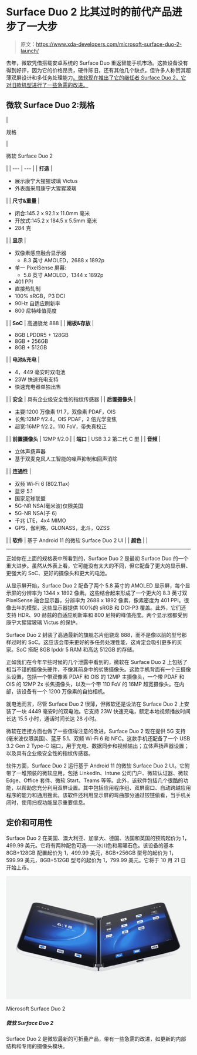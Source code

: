 # Surface Duo 2 比其过时的前代产品进步了一大步

> 原文：<https://www.xda-developers.com/microsoft-surface-duo-2-launch/>

去年，微软凭借搭载安卓系统的 Surface Duo 重返智能手机市场。这款设备没有得到好评，因为它的价格昂贵，硬件陈旧，还有其他几个缺点。但许多人称赞其超薄双屏设计和多任务处理能力[。微软现在推出了它的继任者 Surface Duo 2，它对旧款机型进行了一些急需的改进。](https://www.xda-developers.com/microsoft-surface-duo-review/)

## 微软 Surface Duo 2:规格

| 

规格

 | 

微软 Surface Duo 2

 |
| --- | --- |
| **打造** | 

*   展示康宁大猩猩玻璃 Victus
*   外表面采用康宁大猩猩玻璃

 |
| **尺寸&重量** | 

*   闭合:145.2 x 92.1 x 11.0mm 毫米
*   开放式:145.2 x 184.5 x 5.5mm 毫米
*   284 克

 |
| **显示** | 

*   双像素感应融合显示器
    *   8.3 英寸 AMOLED，2688 x 1892p
*   单一 PixelSense 屏幕:
    *   5.8 英寸 AMOLED，1344 x 1892p
*   401 PPI
*   直接热轧制
*   100% sRGB，P3 DCI
*   90Hz 自适应刷新率
*   800 尼特峰值亮度

 |
| **SoC** | 高通骁龙 888 |
| **闸板&存放** | 

*   8GB LPDDR5 + 128GB
*   8GB + 256GB
*   8GB + 512GB

 |
| **电池&充电** | 

*   4，449 毫安时双电池
*   23W 快速充电支持
*   快速充电器单独出售

 |
| **安全** | 具有企业级安全性的指纹传感器 |
| **后置摄像头** | 

*   主要:1200 万像素 f/1.7，双像素 PDAF，OIS
*   长焦:12MP f/2.4，OIS PDAF，2 倍光学变焦
*   超宽:16MP f/2.2，110 FoV，带失真校正

 |
| **前置摄像头** | 12MP f/2.0 |
| **端口** | USB 3.2 第二代 C 型 |
| **音频** | 

*   立体声扬声器
*   基于双麦克风人工智能的噪声抑制和回声消除

 |
| **连通性** | 

*   双频 Wi-Fi 6 (802.11ax)
*   蓝牙 5.1
*   国家足球联盟
*   5G-NR NSA(毫米波)仅限美国
*   5G-NR NSA(子 6)
*   千兆 LTE，4x4 MIMO
*   GPS，伽利略，GLONASS，北斗，QZSS

 |
| **软件** | 基于 Android 11 的微软 Surface Duo 2 UI |
| **颜色** |  |

* * *

正如你在上面的规格表中所看到的，Surface Duo 2 是最初 Surface Duo 的一个重大进步。虽然从外表上看，它可能没有太大的不同，但它配备了更大的显示屏、更强大的 SoC、更好的摄像头和更大的电池。

从显示屏开始，Surface Duo 2 配备了两个 5.8 英寸的 AMOLED 显示屏，每个显示屏的分辨率为 1344 x 1892 像素。这些结合起来形成了一个更大的 8.3 英寸双 PixelSense 融合显示器，分辨率为 2688 x 1892 像素，像素密度为 401 PPI。很像去年的模型，这些显示器提供 100%的 sRGB 和 DCI-P3 覆盖。此外，它们还支持 HDR、90 赫兹的自适应刷新率和 800 尼特的峰值亮度。两个显示器都受到康宁大猩猩玻璃 Victus 的保护。

Surface Duo 2 封装了高通最新的旗舰芯片组骁龙 888，而不是像以前的型号那样过时的 SoC。这应该会带来更好的多任务处理性能，这肯定会吸引更多的买家。SoC 搭配 8GB lpddr 5 RAM 和高达 512GB 的存储。

正如我们在今年早些时候的几个泄露中看到的，微软在 Surface Duo 2 上包括了相当不错的摄像头硬件，不像其前身中的劣质摄像头。这款手机背面有一个三摄像头设置，包括一个带双像素 PDAF 和 OIS 的 12MP 主摄像头，一个带 PDAF 和 OIS 的 12MP 2x 长焦摄像头，以及一个带 110 FoV 的 16MP 超宽摄像头。在内部，该设备有一个 1200 万像素的自拍相机。

就电池而言，尽管 Surface Duo 2 很薄，但微软还是设法在 Surface Duo 2 上安装了一块 4449 毫安时的双电池。它支持 23W 快速充电，额定本地视频播放时间长达 15.5 小时，通话时间长达 28 小时。

微软在连接方面也做了一些值得注意的改进。Surface Duo 2 现在提供 5G 支持(毫米波仅限美国)、蓝牙 5.1、双频 Wi-Fi 6 和 NFC。这款手机还配备了一个 USB 3.2 Gen 2 Type-C 端口，用于充电、数据同步和视频输出；立体声扬声器设置；以及具有企业级安全性的指纹传感器。

软件方面，Surface Duo 2 运行基于 Android 11 的微软 Surface Duo 2 UI。它附带了一堆预装的微软应用，包括 LinkedIn、Intune 公司门户、微软认证器、微软 Edge、Office 套件、微软 Start、Teams 等等。此外，该软件包括几个很酷的功能，以帮助您充分利用双屏设置。其中包括应用程序组、双屏窗口、自动跨越应用程序的能力和通用搜索。该软件还利用显示屏的弯曲部分通过铰链偷看，当手机关闭时，使用扫视功能显示重要信息。

## 定价和可用性

Surface Duo 2 在美国、澳大利亚、加拿大、德国、法国和英国的预购起价为 1，499.99 美元。它将有两种配色可选——冰川色和黑曜石色。该设备的基本 8GB+128GB 配置起价为 1，499.99 美元，8GB+256GB 型号的起价为 1，599.99 美元，8GB+512GB 型号的起价为 1，799.99 美元。它将于 10 月 21 日开始上市。

 <picture>![The Microsoft Surface Duo 2 brings much improved hardware and slightly improved software over the first generation. The result is a dual-screen phone that can more than most phones.](img/fba96f64d05e0f935f4109e1a1da4bf9.png)</picture> 

Microsoft Surface Duo 2

##### 微软 Surface Duo 2

Surface Duo 2 是微软最新的可折叠产品，带有一些急需的改进，如更新的内部结构和专用的摄像头模块。